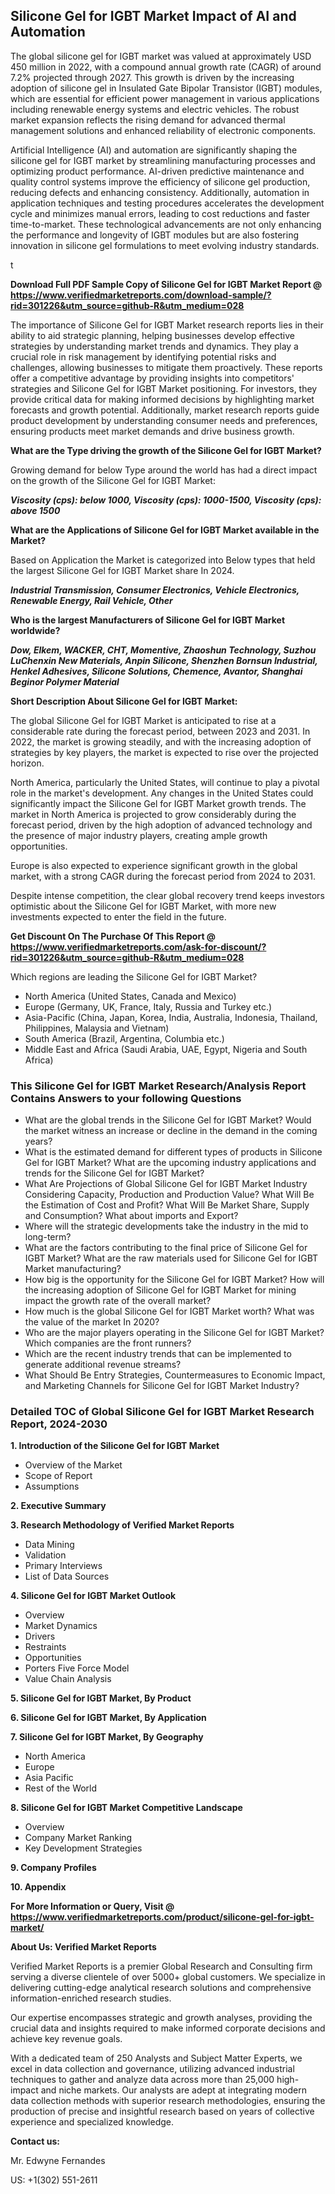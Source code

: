 <h2>Silicone Gel for IGBT Market Impact of AI and Automation</h2><p>The global silicone gel for IGBT market was valued at approximately USD 450 million in 2022, with a compound annual growth rate (CAGR) of around 7.2% projected through 2027. This growth is driven by the increasing adoption of silicone gel in Insulated Gate Bipolar Transistor (IGBT) modules, which are essential for efficient power management in various applications including renewable energy systems and electric vehicles. The robust market expansion reflects the rising demand for advanced thermal management solutions and enhanced reliability of electronic components.</p><p>Artificial Intelligence (AI) and automation are significantly shaping the silicone gel for IGBT market by streamlining manufacturing processes and optimizing product performance. AI-driven predictive maintenance and quality control systems improve the efficiency of silicone gel production, reducing defects and enhancing consistency. Additionally, automation in application techniques and testing procedures accelerates the development cycle and minimizes manual errors, leading to cost reductions and faster time-to-market. These technological advancements are not only enhancing the performance and longevity of IGBT modules but are also fostering innovation in silicone gel formulations to meet evolving industry standards.</p>t</p><p id="" class=""><strong>Download Full PDF Sample Copy of Silicone Gel for IGBT Market Report @ <a href="https://www.verifiedmarketreports.com/download-sample/?rid=301226&utm_source=github-R&utm_medium=028" target="_blank">https://www.verifiedmarketreports.com/download-sample/?rid=301226&utm_source=github-R&utm_medium=028</a></strong></p><p>The importance of&nbsp;Silicone Gel for IGBT Market research reports lies in their ability to aid strategic planning, helping businesses develop effective strategies by understanding market trends and dynamics. They play a crucial role in risk management by identifying potential risks and challenges, allowing businesses to mitigate them proactively. These reports offer a competitive advantage by providing insights into competitors' strategies and Silicone Gel for IGBT Market positioning. For investors, they provide critical data for making informed decisions by highlighting market forecasts and growth potential. Additionally, market research reports guide product development by understanding consumer needs and preferences, ensuring products meet market demands and drive business growth.</p><p><strong>What are the&nbsp;Type driving the growth of the Silicone Gel for IGBT Market?</strong></p><p id="" class="">Growing demand for below Type around the world has had a direct impact on the growth of the Silicone Gel for IGBT Market:</p><em><strong>Viscosity (cps): below 1000, Viscosity (cps): 1000-1500, Viscosity (cps): above 1500</strong></em></p><strong>What are the&nbsp;Applications&nbsp;of Silicone Gel for IGBT Market available in the Market?</strong></p><p id="" class="">Based on Application the Market is categorized into Below types that held the largest Silicone Gel for IGBT Market share In 2024.</p><em><strong>Industrial Transmission, Consumer Electronics, Vehicle Electronics, Renewable Energy, Rail Vehicle, Other</strong></em></p><strong>Who is the largest Manufacturers of Silicone Gel for IGBT Market worldwide?</strong></p><p><em><strong>Dow, Elkem, WACKER, CHT, Momentive, Zhaoshun Technology, Suzhou LuChenxin New Materials, Anpin Silicone, Shenzhen Bornsun Industrial, Henkel Adhesives, Silicone Solutions, Chemence, Avantor, Shanghai Beginor Polymer Material</strong></em></p><p id="" class=""><strong>Short Description About Silicone Gel for IGBT Market:</strong></p><p>The global Silicone Gel for IGBT Market is anticipated to rise at a considerable rate during the forecast period, between 2023 and 2031. In 2022, the market is growing steadily, and with the increasing adoption of strategies by key players, the market is expected to rise over the projected horizon.</p><p>North America, particularly the United States, will continue to play a pivotal role in the market's development. Any changes in the United States could significantly impact the Silicone Gel for IGBT Market growth trends. The market in North America is projected to grow considerably during the forecast period, driven by the high adoption of advanced technology and the presence of major industry players, creating ample growth opportunities.</p><p>Europe is also expected to experience significant growth in the global market, with a strong CAGR during the forecast period from 2024 to 2031.</p><p>Despite intense competition, the clear global recovery trend keeps investors optimistic about the Silicone Gel for IGBT Market, with more new investments expected to enter the field in the future.</p><p id="" class=""><strong>Get Discount On The Purchase Of This Report @ <a href="https://www.verifiedmarketreports.com/ask-for-discount/?rid=301226&utm_source=github-R&utm_medium=028" target="_blank">https://www.verifiedmarketreports.com/ask-for-discount/?rid=301226&utm_source=github-R&utm_medium=028</a></strong></p>Which regions are leading the Silicone Gel for IGBT Market?</p><ul><li>North America (United States, Canada and Mexico)</li><li>Europe (Germany, UK, France, Italy, Russia and Turkey etc.)</li><li>Asia-Pacific (China, Japan, Korea, India, Australia, Indonesia, Thailand, Philippines, Malaysia and Vietnam)</li><li>South America (Brazil, Argentina, Columbia etc.)</li><li>Middle East and Africa (Saudi Arabia, UAE, Egypt, Nigeria and South Africa)</li></ul><h3 id="" class="">This Silicone Gel for IGBT Market Research/Analysis Report Contains Answers to your following Questions</h3><ul><li>What are the global trends in the Silicone Gel for IGBT Market? Would the market witness an increase or decline in the demand in the coming years?</li><li>What is the estimated demand for different types of products in Silicone Gel for IGBT Market? What are the upcoming industry applications and trends for the Silicone Gel for IGBT Market?</li><li>What Are Projections of Global Silicone Gel for IGBT Market Industry Considering Capacity, Production and Production Value? What Will Be the Estimation of Cost and Profit? What Will Be Market Share, Supply and Consumption? What about imports and Export?</li><li>Where will the strategic developments take the industry in the mid to long-term?</li><li>What are the factors contributing to the final price of Silicone Gel for IGBT Market? What are the raw materials used for Silicone Gel for IGBT Market manufacturing?</li><li>How big is the opportunity for the Silicone Gel for IGBT Market? How will the increasing adoption of Silicone Gel for IGBT Market for mining impact the growth rate of the overall market?</li><li>How much is the global Silicone Gel for IGBT Market worth? What was the value of the market In 2020?</li><li>Who are the major players operating in the Silicone Gel for IGBT Market? Which companies are the front runners?</li><li>Which are the recent industry trends that can be implemented to generate additional revenue streams?</li><li>What Should Be Entry Strategies, Countermeasures to Economic Impact, and Marketing Channels for Silicone Gel for IGBT Market Industry?</li></ul><h3 id="" class="">Detailed TOC of Global Silicone Gel for IGBT Market Research Report, 2024-2030</h3><p id="" class=""><strong>1. Introduction of the Silicone Gel for IGBT Market</strong></p><ul><li>Overview of the Market</li><li>Scope of Report</li><li>Assumptions</li></ul><p id="" class=""><strong>2. Executive Summary</strong></p><p id="" class=""><strong>3. Research Methodology of Verified Market Reports</strong></p><ul><li>Data Mining</li><li>Validation</li><li>Primary Interviews</li><li>List of Data Sources</li></ul><p id="" class=""><strong>4. Silicone Gel for IGBT Market Outlook</strong></p><ul><li>Overview</li><li>Market Dynamics</li><li>Drivers</li><li>Restraints</li><li>Opportunities</li><li>Porters Five Force Model</li><li>Value Chain Analysis</li></ul><p id="" class=""><strong>5. Silicone Gel for IGBT Market, By Product</strong></p><p id="" class=""><strong>6. Silicone Gel for IGBT Market, By Application</strong></p><p id="" class=""><strong>7. Silicone Gel for IGBT Market, By Geography</strong></p><ul><li>North America</li><li>Europe</li><li>Asia Pacific</li><li>Rest of the World</li></ul><p id="" class=""><strong>8. Silicone Gel for IGBT Market Competitive Landscape</strong></p><ul><li>Overview</li><li>Company Market Ranking</li><li>Key Development Strategies</li></ul><p id="" class=""><strong>9. Company Profiles</strong></p><p id="" class=""><strong>10. Appendix</strong></p><p id="" class=""><strong>For More Information or Query, Visit @ <a href="https://www.verifiedmarketreports.com/product/silicone-gel-for-igbt-market/" target="_blank">https://www.verifiedmarketreports.com/product/silicone-gel-for-igbt-market/</a></strong></p><p id="" class=""><strong>About Us: Verified Market Reports</strong></p><p id="" class="">Verified Market Reports is a premier Global Research and Consulting firm serving a diverse clientele of over 5000+ global customers. We specialize in delivering cutting-edge analytical research solutions and comprehensive information-enriched research studies.</p><p id="" class="">Our expertise encompasses strategic and growth analyses, providing the crucial data and insights required to make informed corporate decisions and achieve key revenue goals.</p><p id="" class="">With a dedicated team of 250 Analysts and Subject Matter Experts, we excel in data collection and governance, utilizing advanced industrial techniques to gather and analyze data across more than 25,000 high-impact and niche markets. Our analysts are adept at integrating modern data collection methods with superior research methodologies, ensuring the production of precise and insightful research based on years of collective experience and specialized knowledge.</p><p id="" class=""><strong>Contact us:</strong></p><p id="" class="">Mr. Edwyne Fernandes</p><p id="" class="">US: +1(302) 551-2611</p>
